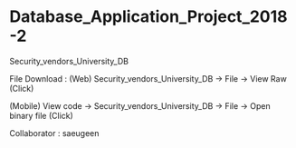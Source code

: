 # Database_Application_Project_2018-2
Security_vendors_University_DB

File Download :
(Web) Security_vendors_University_DB -> File -> View Raw (Click)

(Mobile) View code -> Security_vendors_University_DB -> File -> Open binary file (Click)
                
Collaborator : saeugeen
